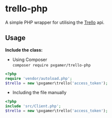 # trello-php

A simple PHP wrapper for utilising the [Trello](https://developers.trello.com) api.

## Usage

__Include the class:__
- Using Composer  
`composer require pxgamer/trello-php`  
```php
<?php
require 'vendor/autoload.php';
$trello = new \pxgamer\trello('access_token');
```
- Including the file manually  
```php
<?php
include 'src/Client.php';
$trello = new \pxgamer\trello('access_token');
```